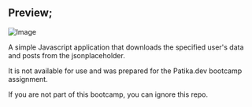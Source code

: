 ## Preview;

![Image](https://download.vadi.info/fmss-first-assignment.jpg)

A simple Javascript application that downloads the specified user's data and posts from the jsonplaceholder.

It is not available for use and was prepared for the Patika.dev bootcamp assignment.

If you are not part of this bootcamp, you can ignore this repo.
